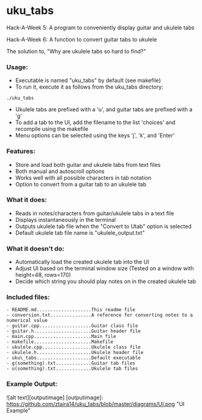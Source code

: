 # uku\_tabs
Hack-A-Week 5: A program to conveniently display guitar and ukulele tabs

Hack-A-Week 6: A function to convert guitar tabs to ukulele

The solution to, "Why are ukulele tabs so hard to find?"

### Usage:
- Executable is named "uku\_tabs" by default (see makefile)
- To run it, execute it as follows from the uku\_tabs directory:

`./uku_tabs`

- Ukulele tabs are prefixed with a 'u', and guitar tabs are prefixed with a 'g'
- To add a tab to the UI, add the filename to the list 'choices' and recompile
using the makefile 
- Menu options can be selected using the keys 'j', 'k', and 'Enter'

### Features:
- Store and load both guitar and ukulele tabs from text files
- Both manual and autoscroll options
- Works well with all possible characters in tab notation
- Option to convert from a guitar tab to an ukulele tab

### What it does:
- Reads in notes/characters from guitar/ukulele tabs in a text file
- Displays instantaneously in the terminal
- Outputs ukulele tab file when the "Convert to Utab" option is selected
- Default ukulele tab file name is "ukulele\_output.txt"

### What it doesn't do:
- Automatically load the created ukulele tab into the UI
- Adjust UI based on the terminal window size (Tested on a window with
height=48, rows=170)
- Decide which string you should play notes on in the created ukulele tab

### Included files:
```
- README.md....................This readme file
- conversion.txt...............A reference for converting notes to a numerical value
- guitar.cpp...................Guitar class file
- guitar.h.....................Guitar header file
- main.cpp.....................Main file
- makefile.....................Makefile
- ukulele.cpp..................Ukulele class file
- ukulele.h....................Ukulele header file
- uku\_tabs....................Default executable
- g(something).txt.............Guitar tab files
- u(something).txt.............Ukulele tab files
```

### Example Output:

![alt text][outputimage]
[outputimage]: https://github.com/ztaira14/uku_tabs/blob/master/diagrams/UI.png "UI Example"
